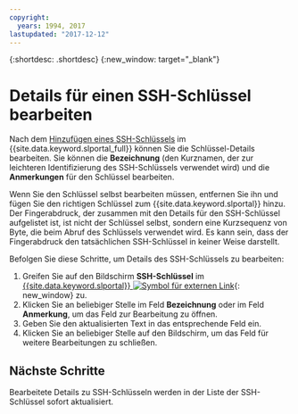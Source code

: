 ```yaml
---
copyright:
  years: 1994, 2017
lastupdated: "2017-12-12"
---
```


{:shortdesc: .shortdesc}
{:new_window: target="_blank"}

# Details für einen SSH-Schlüssel bearbeiten

Nach dem [Hinzufügen eines SSH-Schlüssels](add-ssh-key.html) im {{site.data.keyword.slportal_full}} können Sie die Schlüssel-Details bearbeiten. Sie können die **Bezeichnung** (den Kurznamen, der zur leichteren Identifizierung des SSH-Schlüssels verwendet wird) und die **Anmerkungen** für den Schlüssel bearbeiten.

Wenn Sie den Schlüssel selbst bearbeiten müssen, entfernen Sie ihn und fügen Sie den richtigen Schlüssel zum {{site.data.keyword.slportal}} hinzu. Der Fingerabdruck, der zusammen mit den Details für den SSH-Schlüssel aufgelistet ist, ist nicht der Schlüssel selbst, sondern eine Kurzsequenz von Byte, die beim Abruf des Schlüssels verwendet wird. Es kann sein, dass der Fingerabdruck den tatsächlichen SSH-Schlüssel in keiner Weise darstellt. 

Befolgen Sie diese Schritte, um Details des SSH-Schlüssels zu bearbeiten:

1. Greifen Sie auf den Bildschirm **SSH-Schlüssel** im [{{site.data.keyword.slportal}} ![Symbol für externen Link](../../icons/launch-glyph.svg "Symbol für externen Link")](https://control.softlayer.com/){: new_window} zu.
2. Klicken Sie an beliebiger Stelle im Feld **Bezeichnung** oder im Feld **Anmerkung**, um das Feld zur Bearbeitung zu öffnen.
3. Geben Sie den aktualisierten Text in das entsprechende Feld ein.
4. Klicken Sie an beliebiger Stelle auf den Bildschirm, um das Feld für weitere Bearbeitungen zu schließen.


## Nächste Schritte

Bearbeitete Details zu SSH-Schlüsseln werden in der Liste der SSH-Schlüssel sofort aktualisiert.

